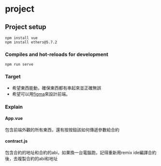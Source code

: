 # project

## Project setup
```
npm install vue
npm install ethers@5.7.2
```

### Compiles and hot-reloads for development
```
npm run serve
```

### Target
- 希望東西能動，確保東西都有串起來並正確無誤
- 希望可以用[figma](https://www.figma.com/file/oGl2L1qWewLj6DqxSpIsq7/Vuetify-(Material-Design-Component-Figma-Library-For-Vue.js)-(Community)?type=design&node-id=2-0&t=nH3FMdzlkzaO3xB5-0)來設計前端。

### Explain

#### App.vue

包含前端外觀的所有東西，還有按按鈕該如何傳遞參數給合約

#### contract.js

包含合約的地址和合約的abi，如果換一台電腦跑，記得重新用remix ide編譯合約後，去複製合約的abi和地址
